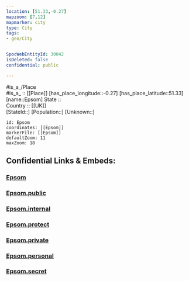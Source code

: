 ```yaml
---
location: [51.33,-0.27] 
mapzoom: [7,12] 
mapmarker: city 
type: City
tags:
- geo/City


SpocWebEntityId: 30042
isDeleted: false
confidential: public

---
```

#is_a_/Place  
#is_a_ :: [[Place]] 
[has_place_longitude::-0.27] 
[has_place_latitude::51.33] 
[name::Epsom] 
State ::  
Country :: [[UK]]  
[StateId::] 
[Population::] 
[Unknown::] 


```leaflet
id: Epsom
coordinates: [[Epsom]] 
markerFile: [[Epsom]] 
defaultZoom: 11 
maxZoom: 18
```


## Confidential Links & Embeds: 

### [Epsom](/_Standards/Earth/Continent/Europe/Europe~North/UK/England/Regions~England/South_East_England/Surrey,County/cities~Surrey/EpsomandEwell/cities~EpsomandEwell/Epsom.md) 

### [Epsom.public](/_public/Earth/Continent/Europe/Europe~North/UK/England/Regions~England/South_East_England/Surrey,County/cities~Surrey/EpsomandEwell/cities~EpsomandEwell/Epsom.public.md) 

### [Epsom.internal](/_internal/Earth/Continent/Europe/Europe~North/UK/England/Regions~England/South_East_England/Surrey,County/cities~Surrey/EpsomandEwell/cities~EpsomandEwell/Epsom.internal.md) 

### [Epsom.protect](/_protect/Earth/Continent/Europe/Europe~North/UK/England/Regions~England/South_East_England/Surrey,County/cities~Surrey/EpsomandEwell/cities~EpsomandEwell/Epsom.protect.md) 

### [Epsom.private](/_private/Earth/Continent/Europe/Europe~North/UK/England/Regions~England/South_East_England/Surrey,County/cities~Surrey/EpsomandEwell/cities~EpsomandEwell/Epsom.private.md) 

### [Epsom.personal](/_personal/Earth/Continent/Europe/Europe~North/UK/England/Regions~England/South_East_England/Surrey,County/cities~Surrey/EpsomandEwell/cities~EpsomandEwell/Epsom.personal.md) 

### [Epsom.secret](/_secret/Earth/Continent/Europe/Europe~North/UK/England/Regions~England/South_East_England/Surrey,County/cities~Surrey/EpsomandEwell/cities~EpsomandEwell/Epsom.secret.md)

